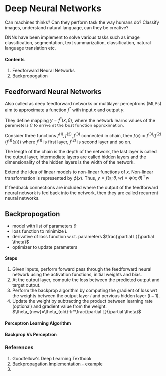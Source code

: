 # Deep Neural Networks
Can machines thinks?
Can they perform task the way humans do? Classify images, understand natural language, can they be creative?

DNNs have been implement to solve various tasks such as image classification, segmentation, text summarization, classification, natural language translation etc.

#### Contents
1. Feedforward Neural Networks
2. Backpropogation

## Feedforward Neural Networks
Also called as deep feedforward networks or multilayer perceptrons (MLPs) aim to approximate a function $f^*$ with input $x$ and output $y$.

They define mapping $y=f^*(x,\theta)$, where the network learns values of the parameters $\theta$ to arrive at the best function approximation.

Consider three functions $f^{(1)}, f^{(2)}, f^{(3)}$ connected in chain, then $f(x)=f^{(3)}(f^{(2)}(f^{(1)}(x)))$ where $f^{(1)}$ is first layer, $f^{(2)}$ is second layer and so on.

The length of the chain is the depth of the network, the last layer is called the output layer, intermediate layers are called hidden layers and the dimensionality of the hidden layers is the width of the network.

Extend the idea of linear models to non-linear functions of $x$. Non-linear transformation is represented by $\phi(x)$. Thus, $y=f(x;\theta,w)=\phi(x;\theta)^{\top} w$

If feedback connections are included where the output of the feedforward neural network is fed back into the network, then they are called recurrent neural networks.

## Backpropogation
- model with list of parameters $\theta$
- loss function to minimize $L$
- derivative of loss function w.r.t. parameters $\frac{\partial L}{\partial \theta}$
- optimizer to update parameters

#### Steps
1. Given inputs, perform forward pass through the feedforward neural network using the activation functions, initial weights and bias.
2. At the output layer, compute the loss between the predicted output and target output.
3. Perform the backprop algorithm by computing the gradient of loss wrt the weights between the output layer $l$ and pervious hidden layer $(l-1)$.
4. Update the weight by subtracting the product between learning rate (optional) and gradient value from the weight.
$\theta_{new}=\theta_{old}-lr*\frac{\partial L}{\partial \theta}$

#### Perceptron Learning Algorithm
#### Backprop Vs Perceptron

### References
1. Goodfellow's Deep Learning Textbook
2. [Backpropagation Implementation - example](https://mattmazur.com/2015/03/17/a-step-by-step-backpropagation-example/)
3. 



